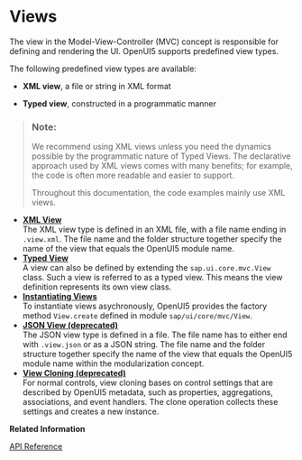 <!-- loio91f27e3e6f4d1014b6dd926db0e91070 -->

# Views

The view in the Model-View-Controller \(MVC\) concept is responsible for defining and rendering the UI. OpenUI5 supports predefined view types.

The following predefined view types are available:

-   **XML view**, a file or string in XML format

-   **Typed view**, constructed in a programmatic manner


> ### Note:  
> We recommend using XML views unless you need the dynamics possible by the programmatic nature of Typed Views. The declarative approach used by XML views comes with many benefits; for example, the code is often more readable and easier to support.
> 
> Throughout this documentation, the code examples mainly use XML views.

-   **[XML View](xml-view-91f2928.md "The XML view type is defined in an XML file, with a file name ending in .view.xml. The file name and the folder structure
		together specify the name of the view that equals the OpenUI5 module name. ")**  
The XML view type is defined in an XML file, with a file name ending in `.view.xml`. The file name and the folder structure together specify the name of the view that equals the OpenUI5 module name.
-   **[Typed View](typed-view-e6bb33d.md "A view can also be defined by extending the sap.ui.core.mvc.View class. Such a view is referred to as a typed view. This
		means the view definition represents its own view class.")**  
A view can also be defined by extending the `sap.ui.core.mvc.View` class. Such a view is referred to as a typed view. This means the view definition represents its own view class.
-   **[Instantiating Views](instantiating-views-68d0e58.md "To instantiate views asychronously, OpenUI5 provides the factory
		method View.create defined in module
		sap/ui/core/mvc/View.")**  
To instantiate views asychronously, OpenUI5 provides the factory method `View.create` defined in module `sap/ui/core/mvc/View`.
-   **[JSON View \(deprecated\)](json-view-deprecated-91f2852.md "The JSON view type is defined in a file. The file name has to either end with .view.json or as a JSON string. The file
		name and the folder structure together specify the name of the view that equals the OpenUI5 module name within the modularization concept.")**  
The JSON view type is defined in a file. The file name has to either end with `.view.json` or as a JSON string. The file name and the folder structure together specify the name of the view that equals the OpenUI5 module name within the modularization concept.
-   **[View Cloning \(deprecated\)](view-cloning-deprecated-a575619.md "For normal controls, view cloning bases on control settings that are described by OpenUI5 metadata, such as
		properties, aggregations, associations, and event handlers. The clone operation collects
		these settings and creates a new instance.")**  
For normal controls, view cloning bases on control settings that are described by OpenUI5 metadata, such as properties, aggregations, associations, and event handlers. The clone operation collects these settings and creates a new instance.

**Related Information**  


[API Reference](https://ui5.sap.com/#/api/sap.ui.core.mvc.View)

